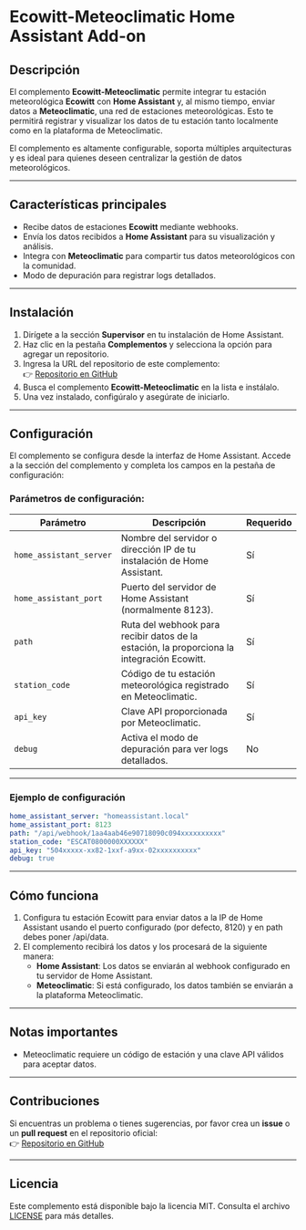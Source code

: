 # Ecowitt-Meteoclimatic Home Assistant Add-on

## Descripción

El complemento **Ecowitt-Meteoclimatic** permite integrar tu estación meteorológica **Ecowitt** con **Home Assistant** y, al mismo tiempo, enviar datos a **Meteoclimatic**, una red de estaciones meteorológicas. Esto te permitirá registrar y visualizar los datos de tu estación tanto localmente como en la plataforma de Meteoclimatic.

El complemento es altamente configurable, soporta múltiples arquitecturas y es ideal para quienes deseen centralizar la gestión de datos meteorológicos.

---

## Características principales

- Recibe datos de estaciones **Ecowitt** mediante webhooks.
- Envía los datos recibidos a **Home Assistant** para su visualización y análisis.
- Integra con **Meteoclimatic** para compartir tus datos meteorológicos con la comunidad.
- Modo de depuración para registrar logs detallados.

---

## Instalación

1. Dirígete a la sección **Supervisor** en tu instalación de Home Assistant.
2. Haz clic en la pestaña **Complementos** y selecciona la opción para agregar un repositorio.
3. Ingresa la URL del repositorio de este complemento:  
   👉 [Repositorio en GitHub](https://github.com/hectorzin/ecowitt-meteoclimatic/tree/main/ha-addon)
4. Busca el complemento **Ecowitt-Meteoclimatic** en la lista e instálalo.
5. Una vez instalado, configúralo y asegúrate de iniciarlo.

---

## Configuración

El complemento se configura desde la interfaz de Home Assistant. Accede a la sección del complemento y completa los campos en la pestaña de configuración:

### Parámetros de configuración:

| **Parámetro**             | **Descripción**                                                                                  | **Requerido** |
|---------------------------|--------------------------------------------------------------------------------------------------|---------------|
| `home_assistant_server`   | Nombre del servidor o dirección IP de tu instalación de Home Assistant.                         | Sí            |
| `home_assistant_port`     | Puerto del servidor de Home Assistant (normalmente 8123).                                       | Sí            |
| `path`                    | Ruta del webhook para recibir datos de la estación, la proporciona la integración Ecowitt.      | Sí            |
| `station_code`            | Código de tu estación meteorológica registrado en Meteoclimatic.                                | Sí            |
| `api_key`                 | Clave API proporcionada por Meteoclimatic.                                                      | Sí            |
| `debug`                   | Activa el modo de depuración para ver logs detallados.                                          | No            |

---

### Ejemplo de configuración

```yaml
home_assistant_server: "homeassistant.local"
home_assistant_port: 8123
path: "/api/webhook/1aa4aab46e90718090c094xxxxxxxxxx"
station_code: "ESCAT0800000XXXXXX"
api_key: "504xxxxx-xx82-1xxf-a9xx-02xxxxxxxxxx"
debug: true
```

---

## Cómo funciona

1. Configura tu estación Ecowitt para enviar datos a la IP de Home Assistant usando el puerto configurado (por defecto, 8120) y en path debes poner /api/data.
2. El complemento recibirá los datos y los procesará de la siguiente manera:
   - **Home Assistant**: Los datos se enviarán al webhook configurado en tu servidor de Home Assistant.
   - **Meteoclimatic**: Si está configurado, los datos también se enviarán a la plataforma Meteoclimatic.

---

## Notas importantes

- Meteoclimatic requiere un código de estación y una clave API válidos para aceptar datos.

---

## Contribuciones

Si encuentras un problema o tienes sugerencias, por favor crea un **issue** o un **pull request** en el repositorio oficial:  
👉 [Repositorio en GitHub](https://github.com/hectorzin/ecowitt-meteoclimatic/tree/main/ha-addon)

---

## Licencia

Este complemento está disponible bajo la licencia MIT. Consulta el archivo [LICENSE](https://github.com/hectorzin/ecowitt-meteoclimatic/blob/main/LICENSE) para más detalles.
